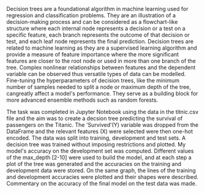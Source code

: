 Decision trees are a foundational algorithm in machine learning used for regression and classification problems. They are an illustration of a decision-making process and can be considered as a flowchart-like structure where each internal node represents a decision or a test on a specific feature, each branch represents the outcome of that decision or test, and each leaf node represents the final prediction. Decision trees are related to machine learning as they are a supervised learning algorithm and  provide a measure of feature importance where the more significant features are closer to the root node or used in more than one branch of the tree. Complex nonlinear relationships between features and the dependent variable can be observed thus versatile types of data can be modelled. Fine-tuning the hyperparameters of decision trees, like the minimum number of samples needed to split a node or maximum depth of the tree, cangreatly affect a model's performance. They serve as a building block for more advanced ensemble methods such as random forests.

The task was completed in Jupyter Notebook using the data in the titnic.csv file and the aim was to create a decsion tree predicting the survival of passengers on the Titanic. The 'Survived'(Y) variable was dropped from the DataFrame and the relevant features (X) were selected were then one-hot encoded. The data was split into training, development and test sets. A decision tree was trained without imposing restrictions and plotted. My model's accuracy on the development set was computed. Different values of the max_depth [2-10] were used to build the model, and at each step a plot of the tree was generated and the accuracies on the training and development data were stored. On the same graph, the lines of the training and development accuracies were plotted and their shapes were described. Commentary on the accuracy of the final model on the test data was made.
